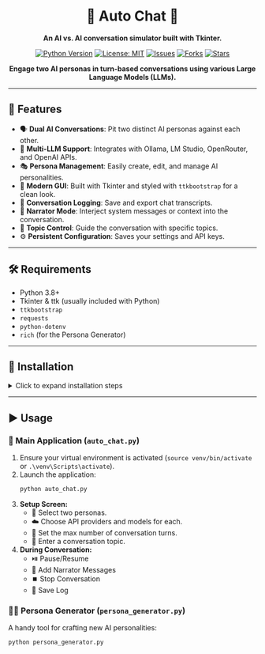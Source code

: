 <div align="center">

# 🤖 Auto Chat 🤖

**An AI vs. AI conversation simulator built with Tkinter.**

[![Python Version](https://img.shields.io/badge/Python-3.8%2B-blue?style=for-the-badge&logo=python)](https://python.org)
[![License: MIT](https://img.shields.io/badge/License-MIT-yellow.svg?style=for-the-badge)](https://opensource.org/licenses/MIT) <!-- Choose appropriate license -->
[![Issues](https://img.shields.io/github/issues/YOUR_USERNAME/YOUR_REPO?style=for-the-badge)](https://github.com/rustyorb/auto_chat/issues) <!-- Update links -->
[![Forks](https://img.shields.io/github/forks/YOUR_USERNAME/YOUR_REPO?style=for-the-badge)](https://github.com/rustyorb/auto_chat/network/members) <!-- Update links -->
[![Stars](https://img.shields.io/github/stars/YOUR_USERNAME/YOUR_REPO?style=for-the-badge)](https://github.com/rustyorb/auto_chat/stargazers) <!-- Update links -->

<!-- Optional: Add a GIF or Screenshot here! -->
<!-- ![Auto Chat Demo](link_to_your_demo_image_or_gif.gif) -->

**Engage two AI personas in turn-based conversations using various Large Language Models (LLMs).**

</div>

---

## 🌟 Features

*   🗣️ **Dual AI Conversations**: Pit two distinct AI personas against each other.
*   🔌 **Multi-LLM Support**: Integrates with Ollama, LM Studio, OpenRouter, and OpenAI APIs.
*   🎭 **Persona Management**: Easily create, edit, and manage AI personalities.
*   🎨 **Modern GUI**: Built with Tkinter and styled with `ttkbootstrap` for a clean look.
*   💾 **Conversation Logging**: Save and export chat transcripts.
*   🎤 **Narrator Mode**: Interject system messages or context into the conversation.
*   🎯 **Topic Control**: Guide the conversation with specific topics.
*   ⚙️ **Persistent Configuration**: Saves your settings and API keys.

---

## 🛠️ Requirements

*   Python 3.8+
*   Tkinter & ttk (usually included with Python)
*   `ttkbootstrap`
*   `requests`
*   `python-dotenv`
*   `rich` (for the Persona Generator)

---

## 🚀 Installation

<details>
<summary>Click to expand installation steps</summary>

1.  **Clone the repository:**
    ```bash
    git clone https://github.com/YOUR_USERNAME/YOUR_REPO.git # Update link
    cd YOUR_REPO
    ```
    Or download the source code ZIP.

2.  **Create and activate a virtual environment:**
    ```bash
    # Create virtual environment
    python -m venv venv

    # Activate virtual environment
    # On Windows:
    .\venv\Scripts\activate
    # On macOS/Linux:
    source venv/bin/activate
    ```
    > **Note:** Using a virtual environment is highly recommended!

3.  **Install dependencies:**
    ```bash
    pip install -r requirements.txt
    ```

4.  **Set up `personas.json`:**
    ```bash
    # Copy the example personas file
    cp personas.json.example personas.json
    ```
    *(Alternatively, rename `personas.json.example` to `personas.json` manually)*

5.  **Set up `config.json`:**
    ```bash
    # Copy the example config file
    cp config.json.example config.json
    ```
    *(Alternatively, rename `config.json.example` to `config.json` manually)*

    > ✨ The example files provide a great starting point. Edit them directly or use the app's interface!

</details>

---

## ▶️ Usage

### 💬 Main Application (`auto_chat.py`)

1.  Ensure your virtual environment is activated (`source venv/bin/activate` or `.\venv\Scripts\activate`).
2.  Launch the application:
    ```bash
    python auto_chat.py
    ```
3.  **Setup Screen:**
    *   👤 Select two personas.
    *   ☁️ Choose API providers and models for each.
    *   🔢 Set the max number of conversation turns.
    *   📝 Enter a conversation topic.
4.  **During Conversation:**
    *   ⏯️ Pause/Resume
    *   📢 Add Narrator Messages
    *   ⏹️ Stop Conversation
    *   📄 Save Log

### 🧑‍🎨 Persona Generator (`persona_generator.py`)

A handy tool for crafting new AI personalities:

```bash
python persona_generator.py
